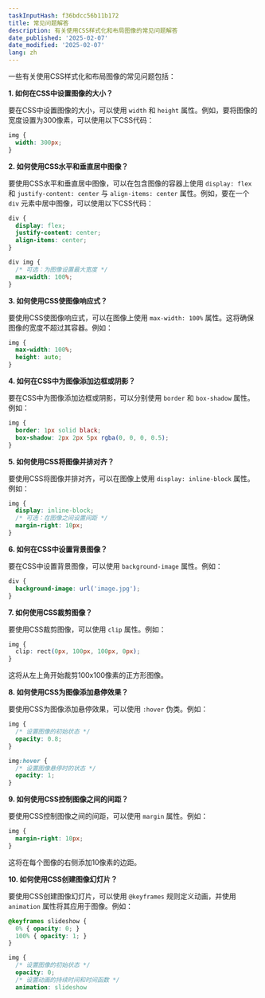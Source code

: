```yaml
---
taskInputHash: f36bdcc56b11b172
title: 常见问题解答
description: 有关使用CSS样式化和布局图像的常见问题解答
date_published: '2025-02-07'
date_modified: '2025-02-07'
lang: zh
---
```

一些有关使用CSS样式化和布局图像的常见问题包括：

**1. 如何在CSS中设置图像的大小？**

要在CSS中设置图像的大小，可以使用 `width` 和 `height` 属性。例如，要将图像的宽度设置为300像素，可以使用以下CSS代码：

```css
img {
  width: 300px;
}
``` 

**2. 如何使用CSS水平和垂直居中图像？**

要使用CSS水平和垂直居中图像，可以在包含图像的容器上使用 `display: flex` 和 `justify-content: center` 与 `align-items: center` 属性。例如，要在一个 `div` 元素中居中图像，可以使用以下CSS代码：

```css
div {
  display: flex;
  justify-content: center;
  align-items: center;
}

div img {
  /* 可选：为图像设置最大宽度 */
  max-width: 100%;
}
``` 

**3. 如何使用CSS使图像响应式？**

要使用CSS使图像响应式，可以在图像上使用 `max-width: 100%` 属性。这将确保图像的宽度不超过其容器。例如：

```css
img {
  max-width: 100%;
  height: auto;
}
``` 

**4. 如何在CSS中为图像添加边框或阴影？**

要在CSS中为图像添加边框或阴影，可以分别使用 `border` 和 `box-shadow` 属性。例如：

```css
img {
  border: 1px solid black;
  box-shadow: 2px 2px 5px rgba(0, 0, 0, 0.5);
}
``` 

**5. 如何使用CSS将图像并排对齐？**

要使用CSS将图像并排对齐，可以在图像上使用 `display: inline-block` 属性。例如：

```css
img {
  display: inline-block;
  /* 可选：在图像之间设置间距 */
  margin-right: 10px;
}
``` 

**6. 如何在CSS中设置背景图像？**

要在CSS中设置背景图像，可以使用 `background-image` 属性。例如：

```css
div {
  background-image: url('image.jpg');
}
``` 

**7. 如何使用CSS裁剪图像？**

要使用CSS裁剪图像，可以使用 `clip` 属性。例如：

```css
img {
  clip: rect(0px, 100px, 100px, 0px);
}
```

这将从左上角开始裁剪100x100像素的正方形图像。

**8. 如何使用CSS为图像添加悬停效果？**

要使用CSS为图像添加悬停效果，可以使用 `:hover` 伪类。例如：

```css
img {
  /* 设置图像的初始状态 */
  opacity: 0.8;
}

img:hover {
  /* 设置图像悬停时的状态 */
  opacity: 1;
}
``` 

**9. 如何使用CSS控制图像之间的间距？**

要使用CSS控制图像之间的间距，可以使用 `margin` 属性。例如：

```css
img {
  margin-right: 10px;
}
```

这将在每个图像的右侧添加10像素的边距。

**10. 如何使用CSS创建图像幻灯片？**

要使用CSS创建图像幻灯片，可以使用 `@keyframes` 规则定义动画，并使用 `animation` 属性将其应用于图像。例如：

```css
@keyframes slideshow {
  0% { opacity: 0; }
  100% { opacity: 1; }
}

img {
  /* 设置图像的初始状态 */
  opacity: 0;
  /* 设置动画的持续时间和时间函数 */
  animation: slideshow
```
